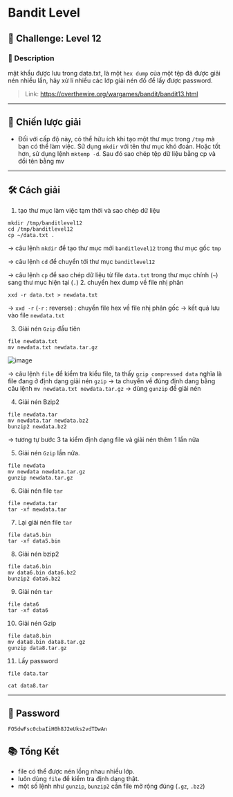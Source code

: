 
# Bandit Level

## 🧩 Challenge: Level 12

### 📝 Description
mật khẩu được lưu trong data.txt, là một `hex dump` của một tệp đã được giải nén nhiều lần, hãy xử lí nhiều các lớp giải nén đố để lấy được password.


> Link: https://overthewire.org/wargames/bandit/bandit13.html

---

## 🧠 Chiến lược giải
- Đối với cấp độ này, có thể hữu ích khi tạo một thư mục trong `/tmp` mà bạn có thể làm việc. Sử dụng `mkdir` với tên thư mục khó đoán. Hoặc tốt hơn, sử dụng lệnh `mktemp -d`. Sau đó sao chép tệp dữ liệu bằng cp và đổi tên bằng mv

---

## 🛠️ Cách giải

1. tạo thư mục làm việc tạm thời và sao chép dữ liệu

```
mkdir /tmp/banditlevel12
cd /tmp/banditlevel12
cp ~/data.txt .
```
  ->   câu lệnh `mkdir` để tạo thư mục mới `banditlevel12` trong thư mục gốc `tmp`

  ->   câu lệnh `cd` để chuyển tới thư mục `banditlevel12`

  ->   câu lệnh `cp` để sao chép dữ liệu từ file `data.txt` trong thư mục chính (`~`) sang thư mục hiện tại (`.`)
2. chuyển hex dump về file nhị phân

```
xxd -r data.txt > newdata.txt

```
-> `xxd -r` (`-r` : reverse) : chuyển file hex về file nhị phân gốc
-> kết quả lưu vào file `newdata.txt`

3. Giải nén `Gzip` đầu tiên

```
file newdata.txt
mv newdata.txt newdata.tar.gz
```
![image](https://github.com/user-attachments/assets/279f459b-488d-4889-b1d7-892ae019cd6e)

-> câu lệnh `file` để kiểm tra kiểu file, ta thấy `gzip compressed data` nghĩa là file đang ở định dạng giải nén `gzip` 
-> ta chuyển về đúng định dang bằng câu lệnh `mv newdata.txt newdata.tar.gz`
-> dùng `gunzip` để giải nén

4. Giải nén Bzip2

```
file newdata.tar
mv newdata.tar newdata.bz2
bunzip2 newdata.bz2

```
-> tương tự bước 3 ta kiểm định dạng file và giải nén thêm 1 lần nữa

5. Giải nén `Gzip` lần nữa.
   
```
file newdata
mv newdata newdata.tar.gz
gunzip newdata.tar.gz

```
6. Giải nén file `tar`
   
```
file newdata.tar
tar -xf mewdata.tar
```

7. Lại giải nén file `tar`
   
```
file data5.bin
tar -xf data5.bin
```

8. Giải nén bzip2

```
file data6.bin
mv data6.bin data6.bz2
bunzip2 data6.bz2

```

9. Giải nén `tar`

```
file data6
tar -xf data6

```

10. Giải nén Gzip

```
file data8.bin
mv data8.bin data8.tar.gz
gunzip data8.tar.gz

```

11. Lấy password

```
file data.tar

cat data8.tar

```
---

## 🏁 Password

```
FO5dwFsc0cbaIiH0h8J2eUks2vdTDwAn
```

## 📚 Tổng Kết
  - file có thể được nén lồng nhau nhiều lớp.
  - luôn dùng `file` để kiểm tra định dạng thật.
  - một số lệnh như `gunzip`, `bunzip2` cần file mở rộng đúng (`.gz`, `.bz2`) 
